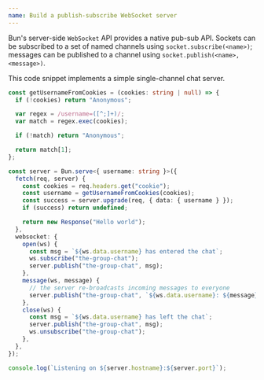```yaml
---
name: Build a publish-subscribe WebSocket server
---
```


Bun's server-side `WebSocket` API provides a native pub-sub API. Sockets can be subscribed to a set of named channels using `socket.subscribe(<name>)`; messages can be published to a channel using `socket.publish(<name>, <message>)`.

This code snippet implements a simple single-channel chat server.

```ts
const getUsernameFromCookies = (cookies: string | null) => {
  if (!cookies) return "Anonymous";

  var regex = /username=([^;]+)/;
  var match = regex.exec(cookies);

  if (!match) return "Anonymous";

  return match[1];
};

const server = Bun.serve<{ username: string }>({
  fetch(req, server) {
    const cookies = req.headers.get("cookie");
    const username = getUsernameFromCookies(cookies);
    const success = server.upgrade(req, { data: { username } });
    if (success) return undefined;

    return new Response("Hello world");
  },
  websocket: {
    open(ws) {
      const msg = `${ws.data.username} has entered the chat`;
      ws.subscribe("the-group-chat");
      server.publish("the-group-chat", msg);
    },
    message(ws, message) {
      // the server re-broadcasts incoming messages to everyone
      server.publish("the-group-chat", `${ws.data.username}: ${message}`);
    },
    close(ws) {
      const msg = `${ws.data.username} has left the chat`;
      server.publish("the-group-chat", msg);
      ws.unsubscribe("the-group-chat");
    },
  },
});

console.log(`Listening on ${server.hostname}:${server.port}`);
```
